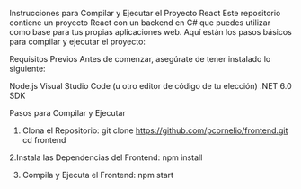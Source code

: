Instrucciones para Compilar y Ejecutar el Proyecto React
Este repositorio contiene un proyecto React con un backend en C# que puedes utilizar como base para tus propias aplicaciones web. Aquí están los pasos básicos para compilar y ejecutar el proyecto:

Requisitos Previos
Antes de comenzar, asegúrate de tener instalado lo siguiente:

Node.js
Visual Studio Code (u otro editor de código de tu elección)
.NET 6.0 SDK


Pasos para Compilar y Ejecutar

1. Clona el Repositorio:
git clone https://github.com/pcornelio/frontend.git
cd frontend

2.Instala las Dependencias del Frontend:
npm install

3. Compila y Ejecuta el Frontend:
npm start
